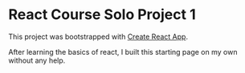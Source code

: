 # React Course Solo Project 1

This project was bootstrapped with [Create React App](https://github.com/facebook/create-react-app).

After learning the basics of react, I built this starting page on my own without any help.
